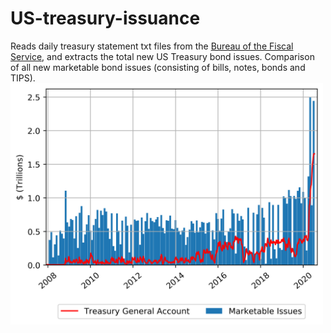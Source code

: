 # US-treasury-issuance

Reads daily treasury statement txt files from the <a href='https://fsapps.fiscal.treasury.gov/dts/issues'>Bureau of the Fiscal Service</a>, and extracts the total new US Treasury bond issues. Comparison of all new marketable bond issues (consisting of bills, notes, bonds and TIPS). 
<img src="marketable.png" width="500">

